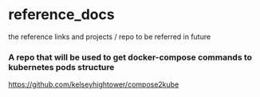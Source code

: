 # reference_docs
the reference links and projects / repo to be referred in future 

### A repo that will be used to get docker-compose commands to kubernetes pods structure
https://github.com/kelseyhightower/compose2kube
